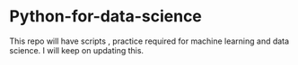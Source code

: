 # Python-for-data-science
This repo will have scripts , practice required for machine learning and data science. I will keep on updating this. 
